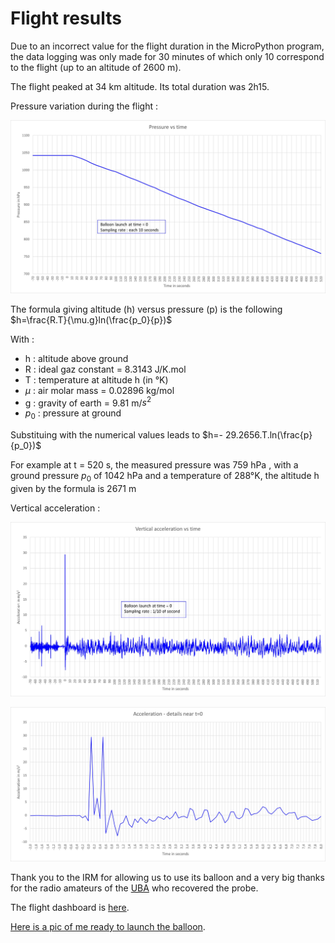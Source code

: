 # Flight results

Due to an incorrect value for the flight duration in the MicroPython program, the data logging was only made for 30 minutes of which only 10 correspond to the flight (up to an altitude of 2600 m).

The flight peaked at 34 km altitude. Its total duration was 2h15.


Pressure variation during the flight :

![](pressure.jpg)

The formula giving altitude (h) versus pressure (p) is  the following $h=\frac{R.T}{\mu.g}ln(\frac{p_0}{p})$

With : 

- h : altitude above ground
- R : ideal gaz constant = 8.3143 J/K.mol
- T : temperature at altitude h (in °K)
- $\mu$ : air molar mass = 0.02896 kg/mol
- g : gravity of earth = 9.81 m/$s^2$
- $p_0$ : pressure at ground

Substituing with the numerical values leads to $h=- 29.2656.T.ln(\frac{p}{p_0})$

For example at t = 520 s, the measured pressure was 759 hPa , with a ground pressure $p_0$ of 1042 hPa and a temperature of 288°K, the altitude h given by the formula is 2671 m

Vertical acceleration :

![](acc.jpg)

![](acc_det.jpg)

Thank you to the IRM for allowing us to use its balloon and a very big thanks for the radio amateurs of the [UBA](https://www.uba.be/fr/radioamateurisme) who recovered the probe.

The flight dashboard is [here](https://grafana.v2.sondehub.org/d/HJgOZLq7k/basic?var-Payload=ON4IR-1&from=1664025700000&to=1664035752000&orgId=1).

[Here is a pic of me ready to launch the balloon](IRM2209_03.jpg).
